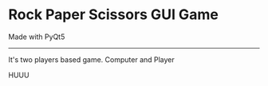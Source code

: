 # Rock Paper Scissors GUI Game
Made with PyQt5 
_____________
It's two players based game. Computer and Player

<p>HUUU</p>
